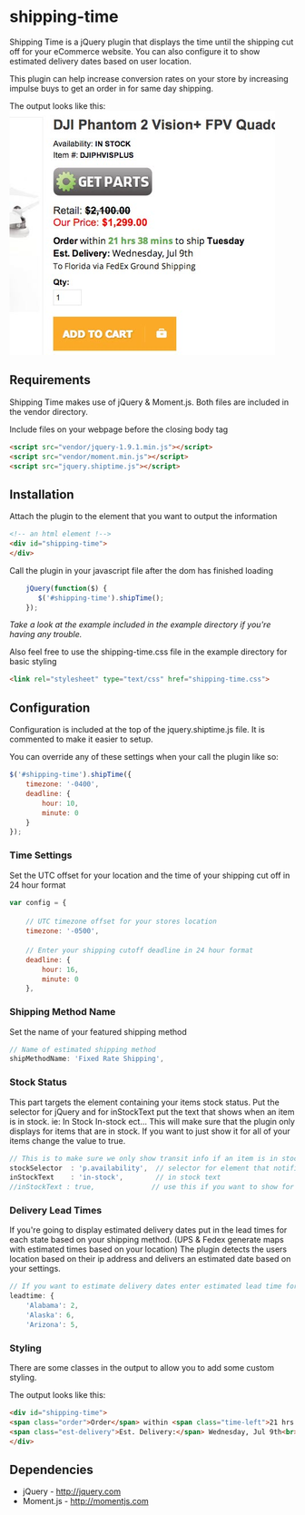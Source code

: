 shipping-time
=============

Shipping Time is a jQuery plugin that displays the time until the shipping cut off for your eCommerce website. You can also configure it to show estimated delivery dates based on user location.

This plugin can help increase conversion rates on your store by increasing impulse buys to get an order in for same day shipping.

The output looks like this: 
![Shipping Time Output](shipping_time-screenshot.jpg)


## Requirements 
Shipping Time makes use of jQuery & Moment.js. Both files are included in the vendor directory. 

Include files on your webpage before the closing body tag
```html
<script src="vendor/jquery-1.9.1.min.js"></script>
<script src="vendor/moment.min.js"></script>
<script src="jquery.shiptime.js"></script>
```

## Installation 
Attach the plugin to the element that you want to output the information
```html 
<!-- an html element !-->
<div id="shipping-time">
</div>
```

Call the plugin in your javascript file after the dom has finished loading
```javascript
    jQuery(function($) {
       $('#shipping-time').shipTime();
    });
```


*Take a look at the example included in the example directory if you're having any trouble.* 


Also feel free to use the shipping-time.css file in the example directory for basic styling
```html
<link rel="stylesheet" type="text/css" href="shipping-time.css">
```

## Configuration 
Configuration is included at the top of the jquery.shiptime.js file. It is commented to make it easier to setup. 

You can override any of these settings when your call the plugin like so:
```javascript
$('#shipping-time').shipTime({
    timezone: '-0400',
    deadline: {
        hour: 10,
        minute: 0
    }
});
```

### Time Settings
Set the UTC offset for your location and the time of your shipping cut off in 24 hour format

```javascript
var config = {
  
    // UTC timezone offset for your stores location
    timezone: '-0500',
    
    // Enter your shipping cutoff deadline in 24 hour format
    deadline: {
        hour: 16,
        minute: 0
    },
```

### Shipping Method Name
Set the name of your featured shipping method 
```javascript
// Name of estimated shipping method
shipMethodName: 'Fixed Rate Shipping',
```

### Stock Status
This part targets the element containing your items stock status. Put the selector for jQuery and for inStockText put the text that shows when an item is in stock. ie: In Stock In-stock ect... This will make sure that the plugin only displays for items that are in stock. If you want to just show it for all of your items change the value to true.
```javascript
// This is to make sure we only show transit info if an item is in stock!
stockSelector  : 'p.availability',  // selector for element that notifies stock status
inStockText    : 'in-stock',        // in stock text  
//inStockText : true,              // use this if you want to show for all items
```

### Delivery Lead Times
If you're going to display estimated delivery dates put in the lead times for each state based on your shipping method. (UPS & Fedex generate maps with estimated times based on your location) The plugin detects the users location based on their ip address and delivers an estimated date based on your settings.
```javascript
// If you want to estimate delivery dates enter estimated lead time for each state in days
leadtime: {
    'Alabama': 2,
    'Alaska': 6,
    'Arizona': 5,
```

### Styling
There are some classes in the output to allow you to add some custom styling. 

The output looks like this:

```html
<div id="shipping-time">
<span class="order">Order</span> within <span class="time-left">21 hrs 38 mins</span> to ship <span class="ship-day">Tuesday</span></p>
<span class="est-delivery">Est. Delivery:</span> Wednesday, Jul 9th<br><span class="deliver-time">To Florida via FedEx Ground Shipping</span></p>
</div>
```

## Dependencies 
* jQuery - http://jquery.com
* Moment.js - http://momentjs.com
